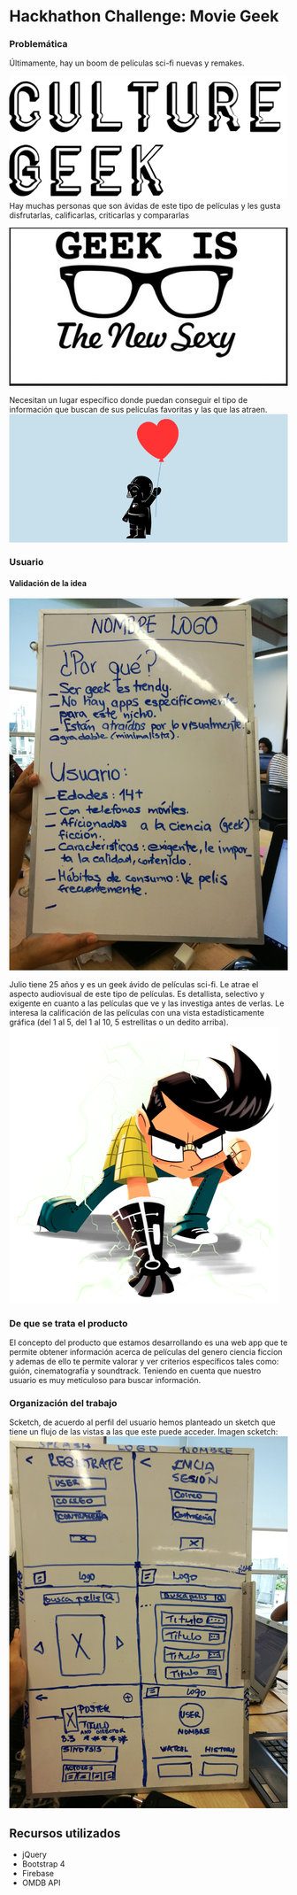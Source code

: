 # Hackhathon Challenge: Movie Geek

### Problemática

Últimamente, hay un boom de películas sci-fi nuevas y remakes.

  ![Sin titulo](assets/docs/culture-geek.JPG)
Hay muchas personas que son ávidas de este tipo de películas y les gusta disfrutarlas, calificarlas, criticarlas y compararlas

  ![Sin titulo](assets/docs/geek-is-sexy.JPG)

Necesitan un lugar específico donde puedan conseguir el tipo de información que buscan de sus películas favoritas y las que las atraen.
  ![Sin titulo](assets/docs/san-valentin-geek.png)

### Usuario

#### Validación de la idea

  ![Sin titulo](assets/docs/desarrollo-perfil.jpg)

  Julio tiene 25 años y es un geek ávido de películas sci-fi. Le atrae el aspecto audiovisual de este tipo de películas. Es detallista, selectivo y exigente en cuanto a las películas que ve y las investiga antes de verlas. Le interesa la calificación de las películas con una vista estadísticamente gráfica (del 1 al 5, del 1 al 10, 5 estrellitas o un dedito arriba).
  ![Sin titulo](assets/docs/iron-geek.png)

### De que se trata el producto

El concepto del producto que estamos desarrollando es una web app que te permite obtener información acerca de películas del genero ciencia ficcion y ademas de ello te permite valorar y ver criterios específicos tales como: guión, cinematografía y soundtrack. Teniendo en cuenta que nuestro usuario es muy meticuloso para buscar información.

### Organización del trabajo

Scketch, de acuerdo al perfil del usuario hemos planteado un sketch que tiene un flujo de las vistas a las que este puede acceder. Imagen scketch:
  ![Sin titulo](assets/docs/sketch.jpg)

## Recursos utilizados

* jQuery
* Bootstrap 4
* Firebase
* OMDB API
